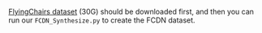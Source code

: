 [FlyingChairs dataset](https://lmb.informatik.uni-freiburg.de/resources/datasets/FlyingChairs.en.html) (30G) should be downloaded first, and then you can run our `FCDN_Synthesize.py` to create the FCDN dataset.


